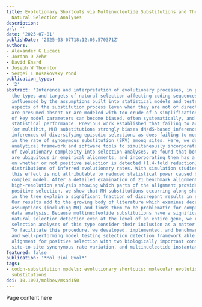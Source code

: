 ```yaml
---
title: Evolutionary Shortcuts via Multinucleotide Substitutions and Their Impact on
  Natural Selection Analyses
description:
url: ''
date: '2023-07-01'
publishDate: '2025-03-07T18:12:05.570371Z'
authors:
- Alexander G Lucaci
- Jordan D Zehr
- David Enard
- Joseph W Thornton
- Sergei L Kosakovsky Pond
publication_types:
- '2'
abstract: 'Inference and interpretation of evolutionary processes, in particular of
  the types and targets of natural selection affecting coding sequences, are critically
  influenced by the assumptions built into statistical models and tests. If certain
  aspects of the substitution process (even when they are not of direct interest)
  are presumed absent or are modeled with too crude of a simplification, estimates
  of key model parameters can become biased, often systematically, and lead to poor
  statistical performance. Previous work established that failing to accommodate multinucleotide
  (or multihit, MH) substitutions strongly biases dN/dS-based inference towards false-positive
  inferences of diversifying episodic selection, as does failing to model variation
  in the rate of synonymous substitution (SRV) among sites. Here, we develop an integrated
  analytical framework and software tools to simultaneously incorporate these sources
  of evolutionary complexity into selection analyses. We found that both MH and SRV
  are ubiquitous in empirical alignments, and incorporating them has a strong effect
  on whether or not positive selection is detected (1.4-fold reduction) and on the
  distributions of inferred evolutionary rates. With simulation studies, we show that
  this effect is not attributable to reduced statistical power caused by using a more
  complex model. After a detailed examination of 21 benchmark alignments and a new
  high-resolution analysis showing which parts of the alignment provide support for
  positive selection, we show that MH substitutions occurring along shorter branches
  in the tree explain a significant fraction of discrepant results in selection detection.
  Our results add to the growing body of literature which examines decades-old modeling
  assumptions (including MH) and finds them to be problematic for comparative genomic
  data analysis. Because multinucleotide substitutions have a significant impact on
  natural selection detection even at the level of an entire gene, we recommend that
  selection analyses of this type consider their inclusion as a matter of routine.
  To facilitate this procedure, we developed, implemented, and benchmarked a simple
  and well-performing model testing selection detection framework able to screen an
  alignment for positive selection with two biologically important confounding processes:
  site-to-site synonymous rate variation, and multinucleotide instantaneous substitutions.'
featured: false
publication: '*Mol Biol Evol*'
tags:
- codon-substitution models; evolutionary shortcuts; molecular evolution; multinucleotide
  substitutions
doi: 10.1093/molbev/msad150
---
```


Page content here
